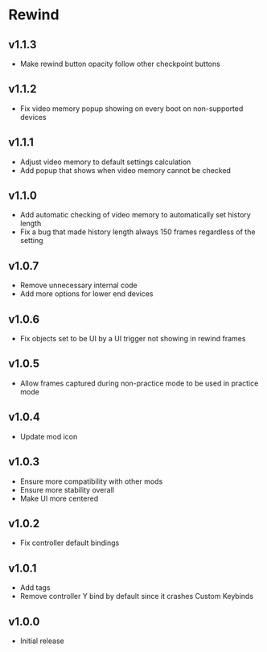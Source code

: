 # Rewind
## v1.1.3
- Make rewind button opacity follow other checkpoint buttons
## v1.1.2
- Fix video memory popup showing on every boot on non-supported devices
## v1.1.1
- Adjust video memory to default settings calculation
- Add popup that shows when video memory cannot be checked
## v1.1.0
- Add automatic checking of video memory to automatically set history length
- Fix a bug that made history length always 150 frames regardless of the setting
## v1.0.7
- Remove unnecessary internal code
- Add more options for lower end devices 
## v1.0.6
- Fix objects set to be UI by a UI trigger not showing in rewind frames
## v1.0.5
- Allow frames captured during non-practice mode to be used in practice mode
## v1.0.4
- Update mod icon
## v1.0.3
- Ensure more compatibility with other mods
- Ensure more stability overall
- Make UI more centered
## v1.0.2
- Fix controller default bindings
## v1.0.1
- Add tags
- Remove controller Y bind by default since it crashes Custom Keybinds
## v1.0.0
- Initial release
